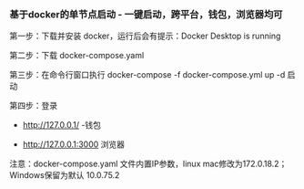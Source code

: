 ### 基于docker的单节点启动 - 一键启动，跨平台，钱包，浏览器均可

第一步：下载并安装 docker，运行后会有提示：Docker Desktop is running

第二步：下载 docker-compose.yaml 

第三步：在命令行窗口执行 docker-compose -f docker-compose.yml up -d 启动

第四步：登录

- http://127.0.0.1/ -钱包

- http://127.0.0.1:3000 浏览器

注意：docker-compose.yaml 文件内置IP参数，linux mac修改为172.0.18.2；Windows保留为默认 10.0.75.2


